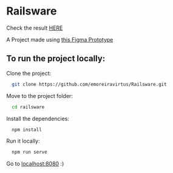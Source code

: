 
# Railsware

Check the result [HERE](https://emoreiravirtus.github.io/Railsware)

A Project made using [this Figma Prototype](https://www.figma.com/file/WNj8uTxCBuG6BBuDyJrTrf/Frontend-RPI)

## To run the project locally:

Clone the project:

```bash
  git clone https://github.com/emoreiravirtus/Railsware.git
```

Move to the project folder:
```bash
  cd railsware
```

Install the dependencies:

```bash
  npm install
```


Run it locally:

```bash
  npm run serve
```

Go to [localhost:8080](http://localhost:8080/) :)
    
